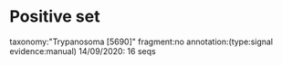 # Positive set

taxonomy:"Trypanosoma [5690]" fragment:no annotation:(type:signal evidence:manual)
14/09/2020: 16 seqs